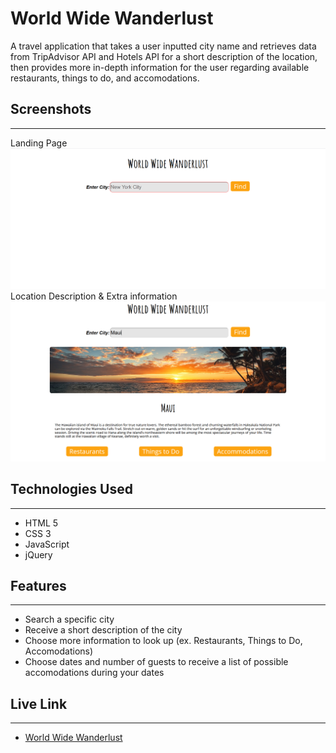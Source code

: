 # World Wide Wanderlust   
A travel application that takes a user inputted city name and retrieves data from TripAdvisor API and Hotels API for a short description of the location, then provides more in-depth information for the user regarding available restaurants, things to do, and accomodations.  

## Screenshots
---
Landing Page
![Photo of World Wide Wanderlust landing page](images/landing-page.png)  
Location Description & Extra information
![Photo of the location description/photo and extra choices for more information](images/location-description.png)  

## Technologies Used  
---
- HTML 5  
- CSS 3  
- JavaScript  
- jQuery  
## Features
---  
- Search a specific city
- Receive a short description of the city
- Choose more information to look up (ex. Restaurants, Things to Do, Accomodations)
- Choose dates and number of guests to receive a list of possible accomodations during your dates
## Live Link
---  
- [World Wide Wanderlust](https://gsmith812.github.io/world-wide-wanderlust/)
